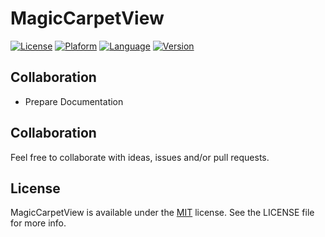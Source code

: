 MagicCarpetView
================
[![License](http://img.shields.io/badge/License-MIT-blue.svg)](http://opensource.org/licenses/MIT)
[![Plaform](https://img.shields.io/badge/Platform-iOS-lightgrey.svg)](https://github.com/rockbarato/MagicCarpetView)
[![Language](https://img.shields.io/badge/Language-Objective--C-green.svg)](https://github.com/rockbarato/MagicCarpetView)
[![Version](https://img.shields.io/badge/Version-0.0.1-ff69b4.svg)](https://github.com/rockbarato/MagicCarpetView)



## Collaboration

* Prepare Documentation

## Collaboration

Feel free to collaborate with ideas, issues and/or pull requests.

## License
MagicCarpetView is available under the [MIT](http://opensource.org/licenses/MIT) license. See the LICENSE file for more info.